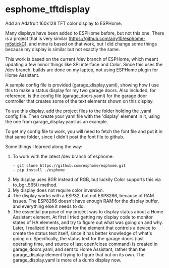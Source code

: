 # esphome_tftdisplay
Add an Adafruit 160x128 TFT color display to ESPHome.

Many displays have been added to ESPHome before, but not this one. There is a
project that is very similar (https://github.com/airy10/esphome-m5stickC), and
mine is based on that work, but I did change some things because my display is
similar but not exactly the same.

This work is based on the current /dev branch of ESPHome, which meant updating
a few minor things like SPI interface and Color.
Since this uses the /dev branch, builds are done on my laptop, not using ESPHome plugin
for Home Assistant. 

A sample config file is provided (garage_display.yaml), showing how I use this to make
a status display for my two garage doors. Also included, for reference, is the config file 
(garage_doors.yaml) for the garage door controller that creates some of the text
elements shown on this display.

To use this display, add the project files to the folder holding the .yaml config file.
Then create your yaml file with the 'display' element in it, using the one from
garage_display.yaml as an example.

To get my config file to work, you will need to fetch the font file and put it in 
that same folder, since I didn't post the font file to github.

Some things I learned along the way:

1) To work with the latest /dev branch of esphome:
   ```
   - git clone https://github.com/esphome/esphome.git
   - pip install ./esphome
   ```
2) My display uses BGR instead of RGB, but luckily Color supports this via to_bgr_565() 
   method.
3) My display does not require color inversion.
4) The display works with a ESP32, but not ESP8266, because of RAM issues. The ESP8266
   doesn't have enough RAM for the display buffer, and everything else it needs to do.
5) The essential purpose of my project was to display status about a Home Assistant element. At first
   I tried getting my display code to monitor states of HA elements, and try to figure out what
   was going on and why. Later, I realized it was better for the element that controls a device to 
   create the status text itself, since it has better knowledge of what's going on. Specifically,
   the status text for the garage doors (last operating time, and source of last open/close command)
   is created in garage_doors.yaml, and sent to Home Assistant, rather than the garage_display
   element trying to figure that out on its own. The garage_display.yaml is more of a dumb display now.
